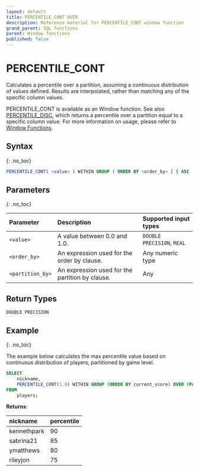 ```yaml
---
layout: default
title: PERCENTILE_CONT OVER
description: Reference material for PERCENTILE_CONT window function
grand_parent: SQL functions
parent: Window functions
published: false
---
```


# PERCENTILE_CONT

Calculates a percentile over a partition, assuming a continuous distribution of values defined. Results are interpolated, rather than matching any of the specific column values. 

PERCENTILE\_CONT is available as an Window function. See also [PERCENTILE\_DISC](../window/percentile-disc-window.md), which returns a percentile over a partition equal to a specific column value. For more information on usage, please refer to [Window Functions](../window/index.md).

## Syntax
{: .no_toc}

```sql
PERCENTILE_CONT( <value> ) WITHIN GROUP ( ORDER BY <order_by> [ { ASC | DESC } ] ) [ OVER ( PARTITION BY <partition_by> ) ]
```

## Parameters 
{: .no_toc}

| Parameter | Description                                      |Supported input types | 
| :--------- | :------------------------------------------------ | :------------| 
| `<value>`   | A value between 0.0 and 1.0.  | `DOUBLE PRECISION`, `REAL` |
| `<order_by>` | An expression used for the order by clause. | Any numeric type |
| `<partition_by>` | An expression used for the partition by clause. | Any |

## Return Types
`DOUBLE PRECISION`

## Example
{: .no_toc}

The example below calculates the max percentile value based on continuous distribution of players, partitioned by game level. 

```sql
SELECT
	nickname,
	PERCENTILE_CONT(1.0) WITHIN GROUP (ORDER BY current_score) OVER (PARTITION BY leve;) AS percentile
FROM
	players;
```

**Returns**:

| nickname | percentile | 
|:-----|:-------|
| kennethpark | 90 | 
| sabrina21 | 85 | 
| ymatthews | 80 | 
| rileyjon | 75 | 

